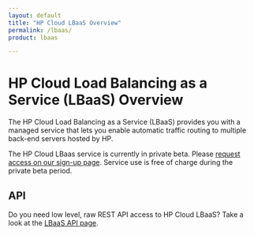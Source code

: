 ```yaml
---
layout: default
title: "HP Cloud LBaaS Overview"
permalink: /lbaas/
product: lbaas

---
```

# HP Cloud Load Balancing as a Service (LBaaS) Overview

The HP Cloud Load Balancing as a Service (LBaaS) provides you with a managed service that lets you enable automatic traffic routing to multiple back-end servers hosted by HP.  

The HP Cloud LBaas service is currently in private beta.  Please [request access on our sign-up page](hhttps://horizon.hpcloud.com/landing/pbr/hpext:lbaas).  Service use is free of charge during the private beta period.

## API
Do you need low level, raw REST API access to HP Cloud LBaaS?  Take a look at the [LBaaS API page](/api/lbaas/).

